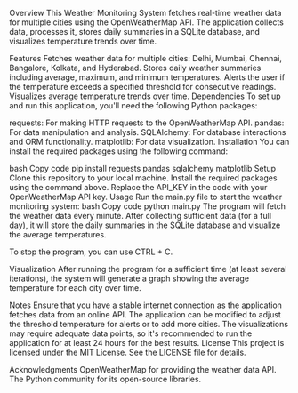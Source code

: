 Overview
This Weather Monitoring System fetches real-time weather data for multiple cities using the OpenWeatherMap API. The application collects data, processes it, stores daily summaries in a SQLite database, and visualizes temperature trends over time.

Features
Fetches weather data for multiple cities: Delhi, Mumbai, Chennai, Bangalore, Kolkata, and Hyderabad.
Stores daily weather summaries including average, maximum, and minimum temperatures.
Alerts the user if the temperature exceeds a specified threshold for consecutive readings.
Visualizes average temperature trends over time.
Dependencies
To set up and run this application, you'll need the following Python packages:

requests: For making HTTP requests to the OpenWeatherMap API.
pandas: For data manipulation and analysis.
SQLAlchemy: For database interactions and ORM functionality.
matplotlib: For data visualization.
Installation
You can install the required packages using the following command:

bash
Copy code
pip install requests pandas sqlalchemy matplotlib
Setup
Clone this repository to your local machine.
Install the required packages using the command above.
Replace the API_KEY in the code with your OpenWeatherMap API key.
Usage
Run the main.py file to start the weather monitoring system:
bash
Copy code
python main.py
The program will fetch the weather data every minute. After collecting sufficient data (for a full day), it will store the daily summaries in the SQLite database and visualize the average temperatures.

To stop the program, you can use CTRL + C.

Visualization
After running the program for a sufficient time (at least several iterations), the system will generate a graph showing the average temperature for each city over time.

Notes
Ensure that you have a stable internet connection as the application fetches data from an online API.
The application can be modified to adjust the threshold temperature for alerts or to add more cities.
The visualizations may require adequate data points, so it's recommended to run the application for at least 24 hours for the best results.
License
This project is licensed under the MIT License. See the LICENSE file for details.

Acknowledgments
OpenWeatherMap for providing the weather data API.
The Python community for its open-source libraries.
